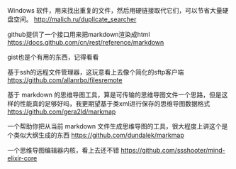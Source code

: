 Windows 软件，用来找出重复的文件，然后用硬链接取代它们，可以节省大量硬盘空间。
<http://malich.ru/duplicate_searcher>

github提供了一个接口用来把markdown渲染成html
<https://docs.github.com/cn/rest/reference/markdown>

gist也是个有用的东西，记得看看

基于ssh的远程文件管理器，这玩意看上去像个简化的sftp客户端
<https://github.com/allanrbo/filesremote>

基于 markdown 的思维导图工具，算是可传输的思维导图文件一个思路，但是这样的性能真的足够好吗，我更期望基于类xml进行保存的思维导图数据格式
<https://github.com/gera2ld/markmap>

一个帮助你把从当前 markdown 文件生成思维导图的工具，很大程度上讲这个是个类似大纲生成的东西
<https://github.com/dundalek/markmap>

一个思维导图编辑器内核，看上去还不错
<https://github.com/ssshooter/mind-elixir-core>
